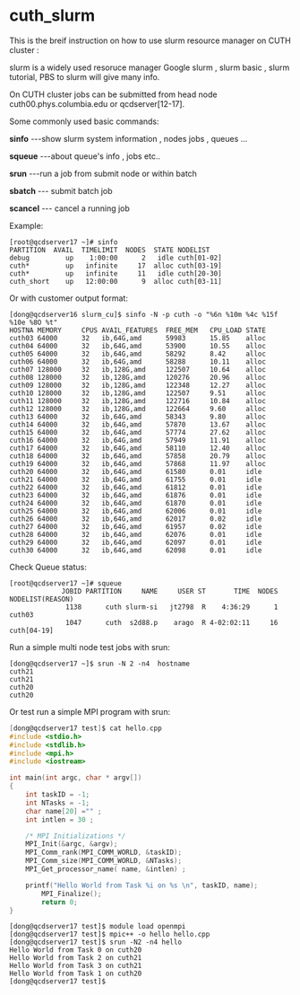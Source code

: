 # cuth_slurm
This is the breif instruction on how to use slurm resource manager on CUTH cluster :

slurm is a widely used resoruce manager 
Google slurm , slurm basic , slurm tutorial, PBS to slurm  will give many info.

On CUTH cluster jobs can be submitted from head node cuth00.phys.columbia.edu
or qcdserver[12-17]. 

Some commonly used basic commands:

**sinfo**     ---show slurm system information , nodes jobs , queues ...     

**squeue**    ---about queue's info , jobs etc..

**srun**      ---run a job from submit node or within batch

**sbatch**    --- submit batch job

**scancel**   --- cancel a running job

Example:

```
[root@qcdserver17 ~]# sinfo
PARTITION  AVAIL  TIMELIMIT  NODES  STATE NODELIST
debug         up    1:00:00      2   idle cuth[01-02]
cuth*         up   infinite     17  alloc cuth[03-19]
cuth*         up   infinite     11   idle cuth[20-30]
cuth_short    up   12:00:00      9  alloc cuth[03-11]
```
Or with customer output format:
```
[dong@qcdserver16 slurm_cu]$ sinfo -N -p cuth -o "%6n %10m %4c %15f %10e %8O %t" 
HOSTNA MEMORY     CPUS AVAIL_FEATURES  FREE_MEM   CPU_LOAD STATE
cuth03 64000      32   ib,64G,amd      59983      15.85    alloc
cuth04 64000      32   ib,64G,amd      53900      10.55    alloc
cuth05 64000      32   ib,64G,amd      58292      8.42     alloc
cuth06 64000      32   ib,64G,amd      58288      10.11    alloc
cuth07 128000     32   ib,128G,amd     122507     10.64    alloc
cuth08 128000     32   ib,128G,amd     120276     20.96    alloc
cuth09 128000     32   ib,128G,amd     122348     12.27    alloc
cuth10 128000     32   ib,128G,amd     122507     9.51     alloc
cuth11 128000     32   ib,128G,amd     122716     10.84    alloc
cuth12 128000     32   ib,128G,amd     122664     9.60     alloc
cuth13 64000      32   ib,64G,amd      58343      9.80     alloc
cuth14 64000      32   ib,64G,amd      57870      13.67    alloc
cuth15 64000      32   ib,64G,amd      57774      27.62    alloc
cuth16 64000      32   ib,64G,amd      57949      11.91    alloc
cuth17 64000      32   ib,64G,amd      58110      12.40    alloc
cuth18 64000      32   ib,64G,amd      57858      20.79    alloc
cuth19 64000      32   ib,64G,amd      57868      11.97    alloc
cuth20 64000      32   ib,64G,amd      61580      0.01     idle
cuth21 64000      32   ib,64G,amd      61755      0.01     idle
cuth22 64000      32   ib,64G,amd      61812      0.01     idle
cuth23 64000      32   ib,64G,amd      61876      0.01     idle
cuth24 64000      32   ib,64G,amd      61870      0.01     idle
cuth25 64000      32   ib,64G,amd      62006      0.01     idle
cuth26 64000      32   ib,64G,amd      62017      0.02     idle
cuth27 64000      32   ib,64G,amd      61957      0.02     idle
cuth28 64000      32   ib,64G,amd      62076      0.01     idle
cuth29 64000      32   ib,64G,amd      62097      0.01     idle
cuth30 64000      32   ib,64G,amd      62098      0.01     idle
```
Check Queue status:

```
[root@qcdserver17 ~]# squeue
             JOBID PARTITION     NAME     USER ST       TIME  NODES NODELIST(REASON)
              1138      cuth slurm-si   jt2798  R    4:36:29      1 cuth03
              1047      cuth  s2d88.p    arago  R 4-02:02:11     16 cuth[04-19]
```

Run a simple multi node test jobs with srun:

```
[dong@qcdserver17 ~]$ srun -N 2 -n4  hostname
cuth21
cuth21
cuth20
cuth20
```

Or test run a simple MPI program with srun:
``` C
[dong@qcdserver17 test]$ cat hello.cpp
#include <stdio.h>
#include <stdlib.h>
#include <mpi.h>
#include <iostream>

int main(int argc, char * argv[])
{
    int taskID = -1; 
    int NTasks = -1; 
    char name[20] ="" ;
    int intlen = 30 ;

    /* MPI Initializations */
    MPI_Init(&argc, &argv);
    MPI_Comm_rank(MPI_COMM_WORLD, &taskID);
    MPI_Comm_size(MPI_COMM_WORLD, &NTasks);
    MPI_Get_processor_name( name, &intlen) ;

    printf("Hello World from Task %i on %s \n", taskID, name);
        MPI_Finalize();
        return 0;
}
```

``` shell
[dong@qcdserver17 test]$ module load openmpi
[dong@qcdserver17 test]$ mpic++ -o hello hello.cpp
[dong@qcdserver17 test]$ srun -N2 -n4 hello
Hello World from Task 0 on cuth20 
Hello World from Task 2 on cuth21 
Hello World from Task 3 on cuth21 
Hello World from Task 1 on cuth20 
[dong@qcdserver17 test]$ 
```

